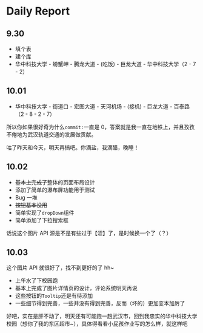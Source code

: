 # Daily Report

## 9.30

- 填个表
- 建个库
- 华中科技大学 - 螃蟹岬 - 腾龙大道 - (吃饭) - 巨龙大道 - 华中科技大学（2 - 7 - 2）

## 10.01

- 华中科技大学 - 街道口 - 宏图大道 - 天河机场 - (接机) - 巨龙大道 - 百泰路（2 - 8 - 2 - 7）

所以你如果很好奇为什么`commit:`一直是 0，答案就是我一直在地铁上，并且孜孜不倦地为武汉轨道交通的发展做贡献。

咕了昨天和今天，明天再搞吧。你滴盐，我滴醋，晚睡！

## 10.02

- ~~基本上完成了~~整体的页面布局设计
- 添加了简单的瀑布屏功能用于测试
- Bug 一堆
- ~~按钮基本没用~~
- 简单实现了`dropDown`组件
- 简单添加了下拉搜索框

话说这个图片 API 源是不是有些过于【涩】了，是时候换一个了（？）

## 10.03

这个图片 API 就很好了，找不到更好的了 hh~

- 上午水了下校园跑
- 基本上完成了图片详情页的设计，评论系统明天再说
- 这些按钮的`Tooltip`还是有待添加
- 一些细节得到完善，一些并没有得到完善，反而（坏的）更加变本加厉了

好吧，实在是肝不动了，明天还有可能跑一趟武汉市，回到我忠实的华中科技大学校园（想你了我的东区超市~），具体得看看小屁孩作业写的怎么样，就这样吧
